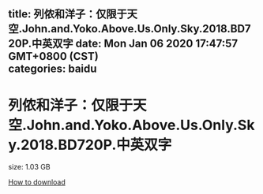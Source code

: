 
title: 列侬和洋子：仅限于天空.John.and.Yoko.Above.Us.Only.Sky.2018.BD720P.中英双字
date: Mon Jan 06 2020 17:47:57 GMT+0800 (CST)    
categories: baidu
---

# 列侬和洋子：仅限于天空.John.and.Yoko.Above.Us.Only.Sky.2018.BD720P.中英双字
size: 1.03 GB
 
 

[How to download](https://bpcam.bemobtrk.com/go/2ceec3aa-1ca2-46d6-b9ff-aaa5c184517c?jno=1640)